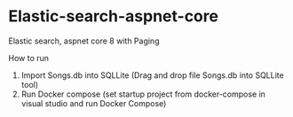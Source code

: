 # Elastic-search-aspnet-core
Elastic search, aspnet core 8 with Paging

How to run
1. Import Songs.db into SQLLite (Drag and drop file Songs.db into SQLLite tool)
2. Run Docker compose (set startup project from docker-compose in visual studio and run Docker Compose)
